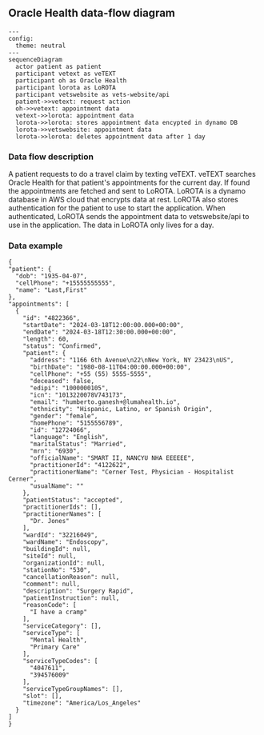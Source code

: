 ## Oracle Health data-flow diagram

```mermaid
---
config:
  theme: neutral
---
sequenceDiagram
  actor patient as patient
  participant vetext as veTEXT
  participant oh as Oracle Health
  participant lorota as LoROTA
  participant vetswebsite as vets-website/api
  patient->>vetext: request action
  oh->>vetext: appointment data
  vetext->>lorota: appointment data
  lorota->>lorota: stores appointment data encypted in dynamo DB
  lorota->>vetswebsite: appointment data
  lorota->>lorota: deletes appointment data after 1 day
```
### Data flow description
A patient requests to do a travel claim by texting veTEXT. veTEXT searches Oracle Health for that patient's appointments for the current day. If found the appointments are fetched and sent to LoROTA. LoROTA is a dynamo database in AWS cloud that encrypts data at rest. LoROTA also stores authentication for the patient to use to start the application. When authenticated, LoROTA sends the appointment data to vetswebsite/api to use in the application. The data in LoROTA only lives for a day.

### Data example
```
{
"patient": {
  "dob": "1935-04-07",
  "cellPhone": "+15555555555",
  "name": "Last,First"
},
"appointments": [
  {
    "id": "4822366",
    "startDate": "2024-03-18T12:00:00.000+00:00",
    "endDate": "2024-03-18T12:30:00.000+00:00",
    "length": 60,
    "status": "Confirmed",
    "patient": {
      "address": "1166 6th Avenue\n22\nNew York, NY 23423\nUS",
      "birthDate": "1980-08-11T04:00:00.000+00:00",
      "cellPhone": "+55 (55) 5555-5555",
      "deceased": false,
      "edipi": "1000000105",
      "icn": "1013220078V743173",
      "email": "humberto.ganesh+@lumahealth.io",
      "ethnicity": "Hispanic, Latino, or Spanish Origin",
      "gender": "female",
      "homePhone": "5155556789",
      "id": "12724066",
      "language": "English",
      "maritalStatus": "Married",
      "mrn": "6930",
      "officialName": "SMART II, NANCYU NHA EEEEEE",
      "practitionerId": "4122622",
      "practitionerName": "Cerner Test, Physician - Hospitalist Cerner",
      "usualName": ""
    },
    "patientStatus": "accepted",
    "practitionerIds": [],
    "practitionerNames": [
      "Dr. Jones"
    ],
    "wardId": "32216049",
    "wardName": "Endoscopy",
    "buildingId": null,
    "siteId": null,
    "organizationId": null,
    "stationNo": "530",
    "cancellationReason": null,
    "comment": null,
    "description": "Surgery Rapid",
    "patientInstruction": null,
    "reasonCode": [
      "I have a cramp"
    ],
    "serviceCategory": [],
    "serviceType": [
      "Mental Health",
      "Primary Care"
    ],
    "serviceTypeCodes": [
      "4047611",
      "394576009"
    ],
    "serviceTypeGroupNames": [],
    "slot": [],
    "timezone": "America/Los_Angeles"
  }
]
}
```
